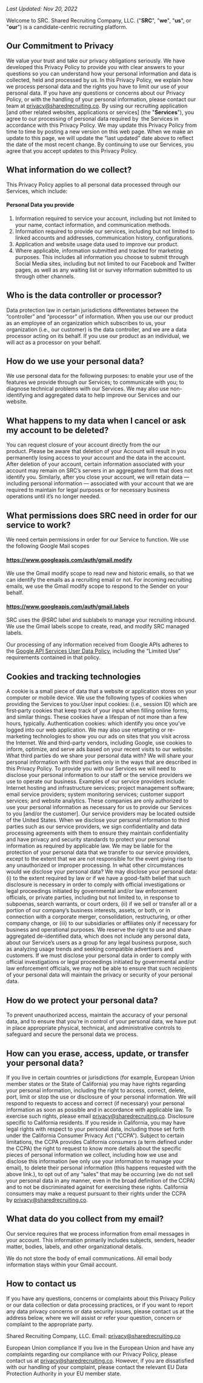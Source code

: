 _Last Updated: Nov 20, 2022_

Welcome to SRC. Shared Recruiting Company, LLC. ("**SRC**", "**we**", "**us**", or "**our**") is a candidate-centric recruiting platform.

## Our Commitment to Privacy

We value your trust and take our privacy obligations seriously. We have developed this Privacy Policy to provide you with clear answers to your questions so you can understand how your personal information and data is collected, held and processed by us. In this Privacy Policy, we explain how we process personal data and the rights you have to limit our use of your personal data. If you have any questions or concerns about our Privacy Policy, or with the handling of your personal information, please contact our team at privacy@sharedrecruiting.co. By using our recruiting application [and other related websites, applications or services] (the "**Services**"), you agree to our processing of personal data required by  the Services in accordance with this Privacy Policy. We may update this Privacy Policy from time to time by posting a new version on this web page. When we make an update to this page, we will update the “last updated” date above to reflect the date of the most recent change. By continuing to use our Services, you agree that you accept updates to this Privacy Policy.

## What information do we collect?

This Privacy Policy applies to all personal data processed through our Services, which include:

#### Personal Data you provide

1. Information required to service your account, including but not limited to your name, contact information, and communication methods.
2. Information required to provide our services, including but not limited to linked accounts and addresses, communication history, configurations.
3. Application and website usage data used to improve our product.
4. Where applicable, information submitted and tracked for marketing purposes. This includes all information you choose to submit through Social Media sites, including but not limited to our Facebook and Twitter pages, as well as any waiting list or survey information submitted to us through other channels.

## Who is the data controller or processor?

Data protection law in certain jurisdictions differentiates between the “controller” and “processor” of information. When you use our our product as an employee of an organization which subscribes to us, your organization (i.e., our customer) is the data controller, and we are a data processor acting on its behalf. If you use our product as an individual, we will act as a processor on your behalf.

## How do we use your personal data?

We use personal data for the following purposes: to enable your use of the features we provide through our Services; to communicate with you; to diagnose technical problems with our Services. We may also use non-identifying and aggregated data to help improve our Services and our website.

## What happens to my data when I cancel or ask my account to be deleted?

You can request closure of your account directly from the our product. Please be aware that deletion of your Account will result in you permanently losing access to your account and the data in the account. After deletion of your account, certain information associated with your account may remain on SRC’s servers in an aggregated form that does not identify you. Similarly, after you close your account, we will retain data — including personal information — associated with your account that we are required to maintain for legal purposes or for necessary business operations until it’s no longer needed.

## What permissions does SRC need in order for our service to work?

We need certain permissions in order for our Service to function. We use the following Google Mail scopes

#### https://www.googleapis.com/auth/gmail.modify

We use the Gmail modify scope to read new and historic emails, so that we can identify the emails as a recruiting email or not. For incoming recruiting emails, we use the Gmail modify scope to respond to the Sender on your behalf.

#### https://www.googleapis.com/auth/gmail.labels

SRC uses the _@SRC_ label and sublabels to manage your recruiting inbound. We use the Gmail labels scope to create, read, and modify SRC managed labels.

Our processing of any information received from Google APIs adheres to the [Google API Services User Data Policy](https://developers.google.com/terms/api-services-user-data-policy), including the “Limited Use” requirements contained in that policy.

## Cookies and tracking technologies

A cookie is a small piece of data that a website or application stores on your computer or mobile device. We use the following types of cookies when providing the Services to you:User input cookies: (i.e., session ID) which are first‑party cookies that keep track of your input when filling online forms, and similar things. These cookies have a lifespan of not more than a few hours, typically. Authentication cookies: which identify you once you’ve logged into our web application. We may also use retargeting or re-marketing technologies to show you our ads on sites that you visit across the Internet. We and third-party vendors, including Google, use cookies to inform, optimize, and serve ads based on your recent visits to our website. What third parties do we share your personal data with? We will share your personal information with third parties only in the ways that are described in this Privacy Policy. To provide you with our Services we will need to disclose your personal information to our staff or the service providers we use to operate our business. Examples of our service providers include: Internet hosting and infrastructure services; project management software; email service providers; system monitoring services; customer support services; and website analytics. These companies are only authorized to use your personal information as necessary for us to provide our Services to you [and/or the customer]. Our service providers may be located outside of the United States. When we disclose your personal information to third parties such as our service providers, we sign confidentiality and data processing agreements with them to ensure they maintain confidentiality and have privacy and security standards to protect your personal information as required by applicable law. We may be liable for the protection of your personal data that we transfer to our service providers, except to the extent that we are not responsible for the event giving rise to any unauthorized or improper processing. In what other circumstances would we disclose your personal data? We may disclose your personal data: (i) to the extent required by law or if we have a good-faith belief that such disclosure is necessary in order to comply with official investigations or legal proceedings initiated by governmental and/or law enforcement officials, or private parties, including but not limited to, in response to subpoenas, search warrants, or court orders, (ii) if we sell or transfer all or a portion of our company’s business interests, assets, or both, or in connection with a corporate merger, consolidation, restructuring, or other company change, or (iii) to our subsidiaries or affiliates only if necessary for business and operational purposes. We reserve the right to use and share aggregated de-identified data, which does not include any personal data, about our Service’s users as a group for any legal business purpose, such as analyzing usage trends and seeking compatible advertisers and customers. If we must disclose your personal data in order to comply with official investigations or legal proceedings initiated by governmental and/or law enforcement officials, we may not be able to ensure that such recipients of your personal data will maintain the privacy or security of your personal data.

## How do we protect your personal data? 

To prevent unauthorized access, maintain the accuracy of your personal data, and to ensure that you’re in control of your personal data, we have put in place appropriate physical, technical, and administrative controls to safeguard and secure the personal data we process.

## How can you erase, access, update, or transfer your personal data? 

If you live in certain countries or jurisdictions (for example, European Union member states or the State of California) you may have rights regarding your personal information, including the right to access, correct, delete, port, limit or stop the use or disclosure of your personal information. We will respond to requests to access and correct (if necessary) your personal information as soon as possible and in accordance with applicable law. To exercise such rights, please email privacy@sharedrecruiting.co. Disclosure specific to California residents. If you reside in California, you may have legal rights with respect to your personal data, including those set forth under the California Consumer Privacy Act (“CCPA”). Subject to certain limitations, the CCPA provides California consumers (a term defined under the CCPA) the right to request to know more details about the specific pieces of personal information we collect, including how we use and disclose this information (we only use your information to manage your email), to delete their personal information (this happens requested with the above link.), to opt out of any “sales” that may be occurring (we do not sell your personal data in any manner, even in the broad definition of the CCPA) and to not be discriminated against for exercising these rights. California consumers may make a request pursuant to their rights under the CCPA by privacy@sharedrecruiting.co.

## What data do you collect from my email? 

Our service requires that we process information from email messages in your account. This information primarily includes subjects, senders, header matter, bodies, labels, and other organizational details.

We do not store the body of email communications. All email body information stays within your Gmail account.

## How to contact us

If you have any questions, concerns or complaints about this Privacy Policy or our data collection or data processing practices, or if you want to report any data privacy concerns or data security issues, please contact us at the address below, where we will assist or refer your question, concern or complaint to the appropriate party.

Shared Recruiting Company, LLC.
Email: privacy@sharedrecruiting.co

European Union compliance If you live in the European Union and have any complaints regarding our compliance with our Privacy Policy, please contact us at privacy@sharedrecruiting.co. However, if you are dissatisfied with our handling of your complaint, please contact the relevant EU Data Protection Authority in your EU member state.
